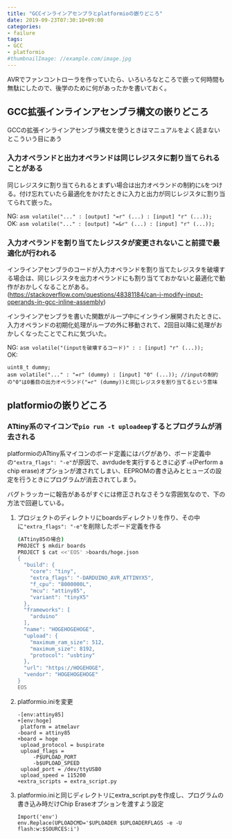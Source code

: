 ```yaml
---
title: "GCCインラインアセンブラとplatformioの嵌りどころ"
date: 2019-09-23T07:30:10+09:00
categories:
- failure
tags:
- GCC
- platformio
#thumbnailImage: //example.com/image.jpg
---
```


AVRでファンコントローラを作っていたら、いろいろなところで嵌って何時間も無駄にしたので、後学のために何があったかを書いておく。

## GCC拡張インラインアセンブラ構文の嵌りどころ
GCCの拡張インラインアセンブラ構文を使うときはマニュアルをよく読まないとこういう目にあう

### 入力オペランドと出力オペランドは同じレジスタに割り当てられることがある
同じレジスタに割り当てられるとまずい場合は出力オペランドの制約に`&`をつける。付け忘れていたら最適化をかけたときに入力と出力が同じレジスタに割り当てられて嵌った。

NG: `asm volatile("..." : [output] "=r" (...) : [input] "r" (...));` \
OK: `asm volatile("..." : [output] "=&r" (...) : [input] "r" (...));`

### 入力オペランドを割り当てたレジスタが変更されないこと前提で最適化が行われる

<!--more-->

インラインアセンブラのコードが入力オペランドを割り当てたレジスタを破壊する場合は、同じレジスタを出力オペランドにも割り当てておかないと最適化で動作がおかしくなることがある。 (https://stackoverflow.com/questions/48381184/can-i-modify-input-operands-in-gcc-inline-assembly)

インラインアセンブラを書いた関数がループ中にインライン展開されたときに、入力オペランドの初期化処理がループの外に移動されて、2回目以降に処理がおかしくなったことでこれに気づいた。

NG: `asm volatile("(inputを破壊するコード)" : : [input] "r" (...));` \
OK:
```
uint8_t dummy;
asm volatile("..." : "=r" (dummy) : [input] "0" (...)); //inputの制約の"0"は0番目の出力オペランド("=r" (dummy))と同じレジスタを割り当てるという意味
```

## platformioの嵌りどころ
### ATtiny系のマイコンで`pio run -t uploadeep`するとプログラムが消去される

platformioのATtiny系マイコンのボード定義にはバグがあり、ボード定義中の`"extra_flags": "-e"`が原因で、avrdudeを実行するときに必ず`-e`(Perform a chip erase)オプションが渡されてしまい、EEPROMの書き込みとヒューズの設定を行うときにプログラムが消去されてしまう。

バグトラッカーに報告があるがすぐには修正されなさそうな雰囲気なので、下の方法で回避している。

1. プロジェクトのディレクトリにboardsディレクトリを作り、その中に`"extra_flags": "-e"`を削除したボード定義を作る
   ```sh
   (ATtiny85の場合)
   PROJECT $ mkdir boards
   PROJECT $ cat <<'EOS' >boards/hoge.json
   {
     "build": {
       "core": "tiny",
       "extra_flags": "-DARDUINO_AVR_ATTINYX5",
       "f_cpu": "8000000L",
       "mcu": "attiny85",
       "variant": "tinyX5"
     },
     "frameworks": [
       "arduino"
     ],
     "name": "HOGEHOGEHOGE",
     "upload": {
       "maximum_ram_size": 512,
       "maximum_size": 8192,
       "protocol": "usbtiny"
     },
     "url": "https://HOGEHOGE",
     "vendor": "HOGEHOGEHOGE"
   }
   EOS
   ```
1. platformio.iniを変更
   ```
   -[env:attiny85]
   +[env:hoge]
    platform = atmelavr
   -board = attiny85
   +board = hoge
    upload_protocol = buspirate
    upload_flags =
        -P$UPLOAD_PORT
        -b$UPLOAD_SPEED
    upload_port = /dev/ttyUSB0
    upload_speed = 115200
   +extra_scripts = extra_script.py
   ```
2. platformio.iniと同じディレクトリにextra_script.pyを作成し、プログラムの書き込み時だけChip Eraseオプションを渡すよう設定
   ```
   Import('env')
   env.Replace(UPLOADCMD='$UPLOADER $UPLOADERFLAGS -e -U flash:w:$SOURCES:i')
   ```
